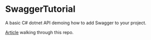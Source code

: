 # SwaggerTutorial

A basic C# dotnet API demoing how to add Swagger to your project. 

[Article](https://thesharperdev.com/add-swagger-to-a-net-core-3-0-api/) walking through this repo.
